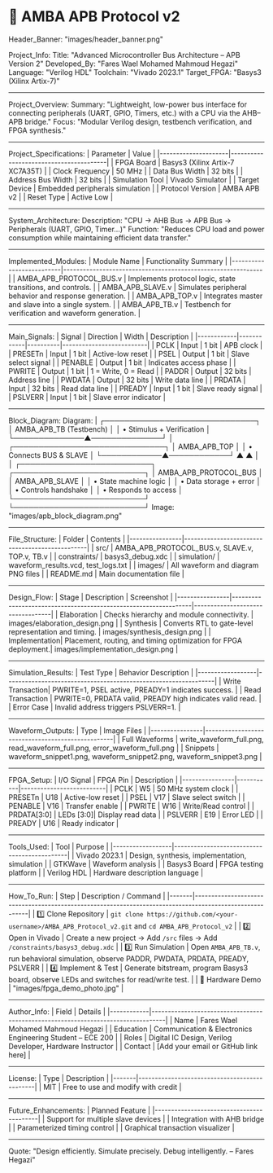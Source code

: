 # 🧩 AMBA APB Protocol v2

Header_Banner: "images/header_banner.png"

Project_Info:
  Title: "Advanced Microcontroller Bus Architecture – APB Version 2"
  Developed_By: "Fares Wael Mohamed Mahmoud Hegazi"
  Language: "Verilog HDL"
  Toolchain: "Vivado 2023.1"
  Target_FPGA: "Basys3 (Xilinx Artix-7)"

---

Project_Overview:
  Summary: "Lightweight, low-power bus interface for connecting peripherals (UART, GPIO, Timers, etc.) with a CPU via the AHB–APB bridge."
  Focus: "Modular Verilog design, testbench verification, and FPGA synthesis."

---

Project_Specifications:
  | Parameter           | Value                                  |
  |---------------------|----------------------------------------|
  | FPGA Board          | Basys3 (Xilinx Artix-7 XC7A35T)        |
  | Clock Frequency     | 50 MHz                                 |
  | Data Bus Width      | 32 bits                                |
  | Address Bus Width   | 32 bits                                |
  | Simulation Tool     | Vivado Simulator                       |
  | Target Device       | Embedded peripherals simulation         |
  | Protocol Version    | AMBA APB v2                            |
  | Reset Type          | Active Low                             |

---

System_Architecture:
  Description: "CPU → AHB Bus → APB Bus → Peripherals (UART, GPIO, Timer…)"
  Function: "Reduces CPU load and power consumption while maintaining efficient data transfer."

---

Implemented_Modules:
  | Module Name             | Functionality Summary                                       |
  |--------------------------|-------------------------------------------------------------|
  | AMBA_APB_PROTOCOL_BUS.v  | Implements protocol logic, state transitions, and controls. |
  | AMBA_APB_SLAVE.v         | Simulates peripheral behavior and response generation.      |
  | AMBA_APB_TOP.v           | Integrates master and slave into a single system.           |
  | AMBA_APB_TB.v            | Testbench for verification and waveform generation.         |

---

Main_Signals:
  | Signal    | Direction | Width    | Description             |
  |------------|------------|----------|--------------------------|
  | PCLK      | Input     | 1 bit    | APB clock               |
  | PRESETn   | Input     | 1 bit    | Active-low reset        |
  | PSEL      | Output    | 1 bit    | Slave select signal     |
  | PENABLE   | Output    | 1 bit    | Indicates access phase  |
  | PWRITE    | Output    | 1 bit    | 1 = Write, 0 = Read     |
  | PADDR     | Output    | 32 bits  | Address line            |
  | PWDATA    | Output    | 32 bits  | Write data line         |
  | PRDATA    | Input     | 32 bits  | Read data line          |
  | PREADY    | Input     | 1 bit    | Slave ready signal      |
  | PSLVERR   | Input     | 1 bit    | Slave error indicator   |

---

Block_Diagram:
  Diagram: |
            ┌──────────────────────────────┐
            │      AMBA_APB_TB (Testbench) │
            │   • Stimulus + Verification  │
            └──────────────▲──────────────┘
                           │
            ┌──────────────────────────────┐
            │        AMBA_APB_TOP          │
            │   • Connects BUS & SLAVE     │
            └────────────▲────────────┘
                  ▲              ▲
                  │              │
 ┌──────────────────────────┐    ┌──────────────────────────┐
 │ AMBA_APB_PROTOCOL_BUS    │    │     AMBA_APB_SLAVE       │
 │ • State machine logic    │    │ • Data storage + error   │
 │ • Controls handshake     │    │ • Responds to access     │
 └──────────────────────────┘    └──────────────────────────┘
  Image: "images/apb_block_diagram.png"

---

File_Structure:
  | Folder         | Contents                                       |
  |----------------|------------------------------------------------|
  | src/           | AMBA_APB_PROTOCOL_BUS.v, SLAVE.v, TOP.v, TB.v  |
  | constraints/   | basys3_debug.xdc                               |
  | simulation/    | waveform_results.vcd, test_logs.txt            |
  | images/        | All waveform and diagram PNG files             |
  | README.md      | Main documentation file                        |

---

Design_Flow:
  | Stage         | Description                                                     | Screenshot                      |
  |----------------|-----------------------------------------------------------------|----------------------------------|
  | Elaboration   | Checks hierarchy and module connectivity.                       | images/elaboration_design.png    |
  | Synthesis     | Converts RTL to gate-level representation and timing.           | images/synthesis_design.png      |
  | Implementation| Placement, routing, and timing optimization for FPGA deployment.| images/implementation_design.png |

---

Simulation_Results:
  | Test Type       | Behavior Description                                            |
  |------------------|----------------------------------------------------------------|
  | Write Transaction| PWRITE=1, PSEL active, PREADY=1 indicates success.             |
  | Read Transaction | PWRITE=0, PRDATA valid, PREADY high indicates valid read.      |
  | Error Case       | Invalid address triggers PSLVERR=1.                            |

---

Waveform_Outputs:
  | Type          | Image Files                                      |
  |----------------|--------------------------------------------------|
  | Full Waveforms | write_waveform_full.png, read_waveform_full.png, error_waveform_full.png |
  | Snippets       | waveform_snippet1.png, waveform_snippet2.png, waveform_snippet3.png     |

---

FPGA_Setup:
  | I/O Signal    | FPGA Pin | Description             |
  |----------------|-----------|--------------------------|
  | PCLK          | W5        | 50 MHz system clock     |
  | PRESETn       | U18       | Active-low reset        |
  | PSEL          | V17       | Slave select switch     |
  | PENABLE       | V16       | Transfer enable         |
  | PWRITE        | W16       | Write/Read control      |
  | PRDATA[3:0]   | LEDs [3:0]| Display read data       |
  | PSLVERR       | E19       | Error LED               |
  | PREADY        | U16       | Ready indicator         |

---

Tools_Used:
  | Tool             | Purpose                                    |
  |------------------|---------------------------------------------|
  | Vivado 2023.1    | Design, synthesis, implementation, simulation |
  | GTKWave          | Waveform analysis                          |
  | Basys3 Board     | FPGA testing platform                      |
  | Verilog HDL      | Hardware description language              |

---

How_To_Run:
  | Step | Description / Command                                                                                   |
  |-------|---------------------------------------------------------------------------------------------------------|
  | 1️⃣ Clone Repository | `git clone https://github.com/<your-username>/AMBA_APB_Protocol_v2.git` and `cd AMBA_APB_Protocol_v2` |
  | 2️⃣ Open in Vivado   | Create a new project → Add `/src` files → Add `/constraints/basys3_debug.xdc`              |
  | 3️⃣ Run Simulation   | Open `AMBA_APB_TB.v`, run behavioral simulation, observe PADDR, PWDATA, PRDATA, PREADY, PSLVERR |
  | 4️⃣ Implement & Test | Generate bitstream, program Basys3 board, observe LEDs and switches for read/write test.     |
  | 📸 Hardware Demo     | "images/fpga_demo_photo.jpg"                                                              |

---

Author_Info:
  | Field     | Details                                                                          |
  |------------|----------------------------------------------------------------------------------|
  | Name       | Fares Wael Mohamed Mahmoud Hegazi                                               |
  | Education  | Communication & Electronics Engineering Student – ECE 200                        |
  | Roles      | Digital IC Design, Verilog Developer, Hardware Instructor                        |
  | Contact    | [Add your email or GitHub link here]                                             |

---

License:
  | Type | Description                                  |
  |-------|----------------------------------------------|
  | MIT  | Free to use and modify with credit            |

---

Future_Enhancements:
  | Planned Feature                          |
  |------------------------------------------|
  | Support for multiple slave devices       |
  | Integration with AHB bridge              |
  | Parameterized timing control             |
  | Graphical transaction visualizer         |

---

Quote:
  "Design efficiently. Simulate precisely. Debug intelligently. – Fares Hegazi"

